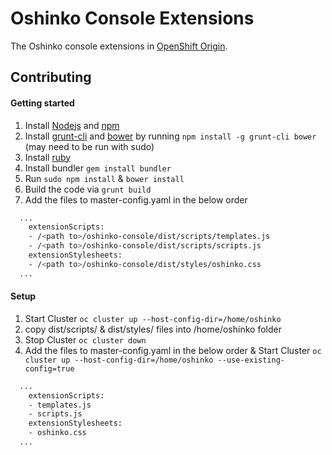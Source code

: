 Oshinko Console Extensions
==========================
The Oshinko console extensions in [OpenShift Origin](https://github.com/openshift/origin).

Contributing
------------

#### Getting started
1. Install [Nodejs](http://nodejs.org/) and [npm](https://www.npmjs.org/)
2. Install [grunt-cli](http://gruntjs.com/installing-grunt) and [bower](http://bower.io/) by running `npm install -g grunt-cli bower` (may need to be run with sudo)
3. Install [ruby](https://www.ruby-lang.org/en/)
4. Install bundler `gem install bundler`
5. Run `sudo npm install` & `bower install`
6. Build the code via `grunt build`
7. Add the files to master-config.yaml in the below order
```sh
  ...
    extensionScripts:
    - /<path to>/oshinko-console/dist/scripts/templates.js
    - /<path to>/oshinko-console/dist/scripts/scripts.js
    extensionStylesheets:
    - /<path to>/oshinko-console/dist/styles/oshinko.css
  ...
```

#### Setup
1. Start Cluster ```oc cluster up --host-config-dir=/home/oshinko ```
2. copy dist/scripts/ & dist/styles/ files into /home/oshinko folder
3. Stop Cluster ```oc cluster down ```
4. Add the files to master-config.yaml in the below order & Start Cluster ```oc cluster up --host-config-dir=/home/oshinko --use-existing-config=true ```
```sh
  ...
    extensionScripts:
    - templates.js
    - scripts.js
    extensionStylesheets:
    - oshinko.css
  ...
```
